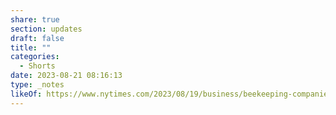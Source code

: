 ```yaml
---
share: true
section: updates
draft: false
title: ""
categories:
  - Shorts
date: 2023-08-21 08:16:13
type: _notes
likeOf: https://www.nytimes.com/2023/08/19/business/beekeeping-companies-colony-collapse.html
---
```

